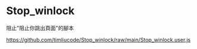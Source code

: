# Stop_winlock
阻止"阻止你跳出頁面"的腳本

https://github.com/timliucode/Stop_winlock/raw/main/Stop_winlock.user.js
